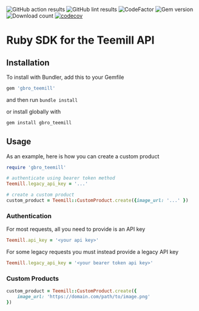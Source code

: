![GitHub action results](https://github.com/G-Bro/teemill-ruby-sdk/actions/workflows/ruby.yml/badge.svg)
![GitHub lint results](https://github.com/G-Bro/teemill-ruby-sdk/actions/workflows/lint.yml/badge.svg)
![CodeFactor](https://www.codefactor.io/repository/github/g-bro/teemill-ruby-sdk/badge)
![Gem version](https://img.shields.io/gem/v/gbro_teemill?color=48c21a&logo=RubyGems)
![Download count](https://img.shields.io/gem/dv/gbro_teemill/stable?logo=RubyGems)
[![codecov](https://codecov.io/gh/G-Bro/teemill-ruby-sdk/branch/master/graph/badge.svg?token=M55KY6XAIU)](https://codecov.io/gh/G-Bro/teemill-ruby-sdk)

# Ruby SDK for the Teemill API

## Installation

To install with Bundler, add this to your Gemfile

```bash
gem 'gbro_teemill'
```
and then run `bundle install`

or install globally with
```bash
gem install gbro_teemill
```

## Usage

As an example, here is how you can create a custom product
```ruby
require 'gbro_teemill'

# authenticate using bearer token method
Teemill.legacy_api_key = '...'

# create a custom product
custom_product = Teemill::CustomProduct.create({image_url: '...' })
```

### Authentication

For most requests, all you need to provide is an API key

```ruby
Teemill.api_key = '<your api key>'
```

For some legacy requests you must instead provide a legacy API key

```ruby
Teemill.legacy_api_key = '<your bearer token api key>'
```

### Custom Products

```ruby
custom_product = Teemill::CustomProduct.create({
    image_url: 'https://domain.com/path/to/image.png'
})
```
